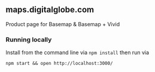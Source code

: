 maps.digitalglobe.com
---

Product page for Basemap & Basemap + Vivid

### Running locally

Install from the command line via `npm install` then run via

    npm start && open http://localhost:3000/
